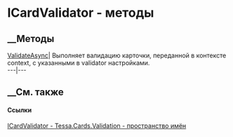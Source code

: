 # ICardValidator - методы
##  __Методы
[ValidateAsync](M_Tessa_Cards_Validation_ICardValidator_ValidateAsync.htm)|
Выполняет валидацию карточки, переданной в контексте context, с указанными в
validator настройками.  
---|---  
## __См. также
#### Ссылки
[ICardValidator - ](T_Tessa_Cards_Validation_ICardValidator.htm)
[Tessa.Cards.Validation - пространство имён](N_Tessa_Cards_Validation.htm)
